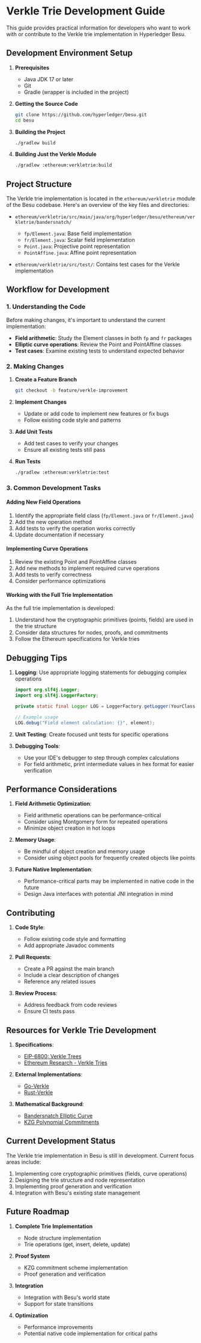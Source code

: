 # Verkle Trie Development Guide

This guide provides practical information for developers who want to work with or contribute to the Verkle trie implementation in Hyperledger Besu.

## Development Environment Setup

1. **Prerequisites**
   - Java JDK 17 or later
   - Git
   - Gradle (wrapper is included in the project)

2. **Getting the Source Code**
   ```bash
   git clone https://github.com/hyperledger/besu.git
   cd besu
   ```

3. **Building the Project**
   ```bash
   ./gradlew build
   ```

4. **Building Just the Verkle Module**
   ```bash
   ./gradlew :ethereum:verkletrie:build
   ```

## Project Structure

The Verkle trie implementation is located in the `ethereum/verkletrie` module of the Besu codebase. Here's an overview of the key files and directories:

- `ethereum/verkletrie/src/main/java/org/hyperledger/besu/ethereum/verkletrie/bandersnatch/`
  - `fp/Element.java`: Base field implementation
  - `fr/Element.java`: Scalar field implementation
  - `Point.java`: Projective point representation
  - `PointAffine.java`: Affine point representation

- `ethereum/verkletrie/src/test/`: Contains test cases for the Verkle implementation

## Workflow for Development

### 1. Understanding the Code

Before making changes, it's important to understand the current implementation:

- **Field arithmetic**: Study the Element classes in both `fp` and `fr` packages
- **Elliptic curve operations**: Review the Point and PointAffine classes
- **Test cases**: Examine existing tests to understand expected behavior

### 2. Making Changes

1. **Create a Feature Branch**
   ```bash
   git checkout -b feature/verkle-improvement
   ```

2. **Implement Changes**
   - Update or add code to implement new features or fix bugs
   - Follow existing code style and patterns

3. **Add Unit Tests**
   - Add test cases to verify your changes
   - Ensure all existing tests still pass

4. **Run Tests**
   ```bash
   ./gradlew :ethereum:verkletrie:test
   ```

### 3. Common Development Tasks

#### Adding New Field Operations

1. Identify the appropriate field class (`fp/Element.java` or `fr/Element.java`)
2. Add the new operation method
3. Add tests to verify the operation works correctly
4. Update documentation if necessary

#### Implementing Curve Operations

1. Review the existing Point and PointAffine classes
2. Add new methods to implement required curve operations
3. Add tests to verify correctness
4. Consider performance optimizations

#### Working with the Full Trie Implementation

As the full trie implementation is developed:

1. Understand how the cryptographic primitives (points, fields) are used in the trie structure
2. Consider data structures for nodes, proofs, and commitments
3. Follow the Ethereum specifications for Verkle tries

## Debugging Tips

1. **Logging**: Use appropriate logging statements for debugging complex operations
   ```java
   import org.slf4j.Logger;
   import org.slf4j.LoggerFactory;
   
   private static final Logger LOG = LoggerFactory.getLogger(YourClass.class);
   
   // Example usage
   LOG.debug("Field element calculation: {}", element);
   ```

2. **Unit Testing**: Create focused unit tests for specific operations

3. **Debugging Tools**:
   - Use your IDE's debugger to step through complex calculations
   - For field arithmetic, print intermediate values in hex format for easier verification

## Performance Considerations

1. **Field Arithmetic Optimization**:
   - Field arithmetic operations can be performance-critical
   - Consider using Montgomery form for repeated operations
   - Minimize object creation in hot loops

2. **Memory Usage**:
   - Be mindful of object creation and memory usage
   - Consider using object pools for frequently created objects like points

3. **Future Native Implementation**:
   - Performance-critical parts may be implemented in native code in the future
   - Design Java interfaces with potential JNI integration in mind

## Contributing

1. **Code Style**:
   - Follow existing code style and formatting
   - Add appropriate Javadoc comments

2. **Pull Requests**:
   - Create a PR against the main branch
   - Include a clear description of changes
   - Reference any related issues

3. **Review Process**:
   - Address feedback from code reviews
   - Ensure CI tests pass

## Resources for Verkle Trie Development

1. **Specifications**:
   - [EIP-6800: Verkle Trees](https://eips.ethereum.org/EIPS/eip-6800)
   - [Ethereum Research - Verkle Tries](https://notes.ethereum.org/@vbuterin/verkle_tree_eip)

2. **External Implementations**:
   - [Go-Verkle](https://github.com/gballet/go-verkle)
   - [Rust-Verkle](https://github.com/ethereum/verkle-trie-ref)

3. **Mathematical Background**:
   - [Bandersnatch Elliptic Curve](https://github.com/ethereum/research/blob/master/verkle_trie/bandersnatch.py)
   - [KZG Polynomial Commitments](https://dankradfeist.de/ethereum/2020/06/16/kate-polynomial-commitments.html)

## Current Development Status

The Verkle trie implementation in Besu is still in development. Current focus areas include:

1. Implementing core cryptographic primitives (fields, curve operations)
2. Designing the trie structure and node representation
3. Implementing proof generation and verification
4. Integration with Besu's existing state management

## Future Roadmap

1. **Complete Trie Implementation**
   - Node structure implementation
   - Trie operations (get, insert, delete, update)

2. **Proof System**
   - KZG commitment scheme implementation
   - Proof generation and verification

3. **Integration**
   - Integration with Besu's world state
   - Support for state transitions

4. **Optimization**
   - Performance improvements
   - Potential native code implementation for critical paths 
